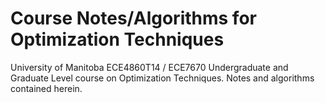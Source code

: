 # Course Notes/Algorithms for Optimization Techniques
University of Manitoba ECE4860T14 / ECE7670 Undergraduate and Graduate Level course on Optimization Techniques. Notes and algorithms contained herein.
